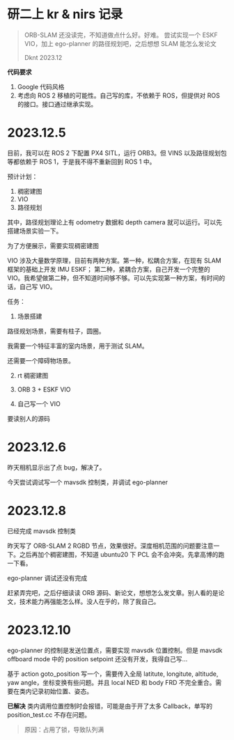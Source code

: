 # 研二上 kr & nirs 记录

> ORB-SLAM 还没读完，不知道做点什么好。好难。
> 尝试实现一个 ESKF VIO，加上 ego-planner 的路径规划吧，之后想想 SLAM 能怎么发论文
> 
> Dknt 2023.12

**代码要求**

1. Google 代码风格
2. 考虑向 ROS 2 移植的可能性。自己写的库，不依赖于 ROS，但提供对 ROS 的接口。接口通过继承实现。


# 2023.12.5

目前，我可以在 ROS 2 下配置 PX4 SITL，运行 ORB3。但 VINS 以及路径规划包等都依赖于 ROS 1，于是我不得不重新回到 ROS 1 中。

预计计划：

1. 稠密建图
2. VIO
3. 路径规划

其中，路径规划理论上有 odometry 数据和 depth camera 就可以运行。可以先搭建场景实验一下。

为了方便展示，需要实现稠密建图

VIO 涉及大量数学原理，目前有两种方案。第一种，松耦合方案，在现有 SLAM 框架的基础上开发 IMU ESKF； 第二种，紧耦合方案，自己开发一个完整的 VIO。我希望做第二种，但不知道时间够不够。可以先实现第一种方案，有时间的话，自己写 VIO。


任务：

1. 场景搭建

路径规划场景，需要有柱子，圆圈。

我需要一个特征丰富的室内场景，用于测试 SLAM。

还需要一个障碍物场景。

2. rt 稠密建图

3. ORB 3 + ESKF VIO

4. 自己写一个 VIO

要读别人的源码

# 2023.12.6

昨天相机显示出了点 bug，解决了。

今天尝试调试写一个 mavsdk 控制类，并调试 ego-planner

# 2023.12.8

已经完成 mavsdk 控制类

昨天写了 ORB-SLAM 2 RGBD 节点，效果很好。深度相机范围的问题要注意一下。之后再加个稠密建图，不知道 ubuntu20 下 PCL 会不会冲突。先拿高博的跑一下看。

ego-planner 调试还没有完成

赶紧弄完吧，之后仔细读读 ORB 源码、新论文，想想怎么发文章。别人看的是论文，技术能力再强能怎么样。没人在乎的，除了我自己。

# 2023.12.10

ego-planner 的控制是发送位置点，需要实现 mavsdk 位置控制。但是 mavsdk offboard mode 中的 position setpoint 还没有开发，我得自己写...

基于 action goto_position 写一个，需要传入全局 latitute, longitute, altitude, yaw angle，坐标变换有些问题。并且 local NED 和 body FRD 不完全重合。需要在类内记录初始位置、姿态。

**已解决** 类内调用位置控制时会报错，可能是由于开了太多 Callback，单写的 position_test.cc 不存在问题。

> 原因：占用了锁，导致队列满

